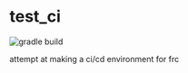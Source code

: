 # test_ci

![gradle build](https://github.com/edurso/test_ci/workflows/gradle%20build/badge.svg?branch=master)

attempt at making a ci/cd environment for frc
